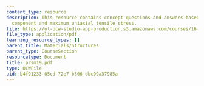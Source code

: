 ```yaml
---
content_type: resource
description: This resource contains concept questions and answers based on aerospace
  component and maximum uniaxial tensile stress.
file: https://ol-ocw-studio-app-production.s3.amazonaws.com/courses/16-01-unified-engineering-i-ii-iii-iv-fall-2005-spring-2006/b4f9123305cd72e7b506dbc99a37985a_prsm19.pdf
file_type: application/pdf
learning_resource_types: []
parent_title: Materials/Structures
parent_type: CourseSection
resourcetype: Document
title: prsm19.pdf
type: OCWFile
uid: b4f91233-05cd-72e7-b506-dbc99a37985a
---
```


